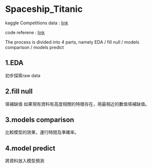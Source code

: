 # Spaceship_Titanic
kaggle Competitions data : [link](https://www.kaggle.com/competitions/spaceship-titanic)

code referene : [link](https://www.kaggle.com/code/computervisi/best-models-spaceship-titanic)

The process is divided into 4 parts, namely EDA / fill null / models comparison / models predict

## 1.EDA
初步探索raw data

## 2.fill null 
填補缺值
如果現有資料有高度相關的特徵存在，用最相近的數值填補缺值。

## 3.models comparison
比較模型的效果，運行時間及準確率。

## 4.model predict
將資料放入模型預測
